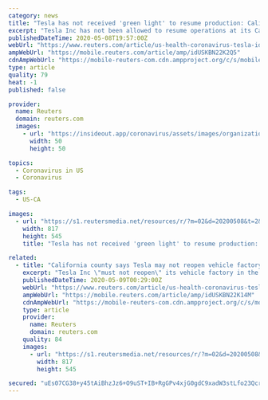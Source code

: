```yaml
---
category: news
title: "Tesla has not received 'green light' to resume production: California county health official"
excerpt: "Tesla Inc has not been allowed to resume operations at its California vehicle factory as local lockdown measures to curb the spread of the coronavirus remain in effect, a county health official said on Friday."
publishedDateTime: 2020-05-08T19:57:00Z
webUrl: "https://www.reuters.com/article/us-health-coronavirus-tesla-idUSKBN22K2Q5"
ampWebUrl: "https://mobile.reuters.com/article/amp/idUSKBN22K2Q5"
cdnAmpWebUrl: "https://mobile-reuters-com.cdn.ampproject.org/c/s/mobile.reuters.com/article/amp/idUSKBN22K2Q5"
type: article
quality: 79
heat: -1
published: false

provider:
  name: Reuters
  domain: reuters.com
  images:
    - url: "https://insideout.app/coronavirus/assets/images/organizations/reuters.com-50x50.jpg"
      width: 50
      height: 50

topics:
  - Coronavirus in US
  - Coronavirus

tags:
  - US-CA

images:
  - url: "https://s1.reutersmedia.net/resources/r/?m=02&d=20200508&t=2&i=1517984985&w=&fh=545px&fw=&ll=&pl=&sq=&r=LYNXMPEG471RA"
    width: 817
    height: 545
    title: "Tesla has not received 'green light' to resume production: California county health official"

related:
  - title: "California county says Tesla may not reopen vehicle factory, stifling Musk's plans"
    excerpt: "Tesla Inc \"must not reopen\" its vehicle factory in the San Francisco Bay area as local lockdown measures to curb the spread of the coronavirus remain in effect, the local county health department said on Friday."
    publishedDateTime: 2020-05-09T00:29:00Z
    webUrl: "https://www.reuters.com/article/us-health-coronavirus-tesla-idUSKBN22K14M"
    ampWebUrl: "https://mobile.reuters.com/article/amp/idUSKBN22K14M"
    cdnAmpWebUrl: "https://mobile-reuters-com.cdn.ampproject.org/c/s/mobile.reuters.com/article/amp/idUSKBN22K14M"
    type: article
    provider:
      name: Reuters
      domain: reuters.com
    quality: 84
    images:
      - url: "https://s1.reutersmedia.net/resources/r/?m=02&d=20200508&t=2&i=1518003420&w=&fh=545px&fw=&ll=&pl=&sq=&r=LYNXMPEG471ZA"
        width: 817
        height: 545

secured: "uEs07CG38+y45tAiBhzJz6+O9uST+IB+RgGPv4xjG0gdC9xadW3stLfo23QcrjiPSoN/ZfR6Ajc/ymXeYC2++xP7EQ2SO+6GQ7KPMpwhg/ds8BqcIwbhzMOSUxkyJhN9HrZ7+0wPLRq5zIISSEBihXGFo87VYNu5ueNl46N+ZSQhi9hlFdtCmVEYClH53HfTNf+5RVN7XhaxFEs5B9DCySB7p1o9d3nQdmw4xZPLy+Or70IOtADWX2FFI00r1H1nLLvRtJBeG9+RIeet6pX1TS8W0z1sXYn0s9d+V8LT/ThlZ4wu2x7jVReUTsujTo/uZ9HfqqYIrrkcpV2RIG8s5CFok3a5b6xVYoTCMZ0FSdVsYCxH+PnFmULkKh4eBYdnbFXnJam16C0lYGTnBwqA4Ufbi2lwyoGcQkmCMeg6E+JQa7UK13K605sPSDBtTsEjCcCKcgIMveZKRk8OhudDRL1tAFLmYlZq/orOps4L3pE=;2OScGFwrDHSOK2D8bN3FyQ=="
---
```


